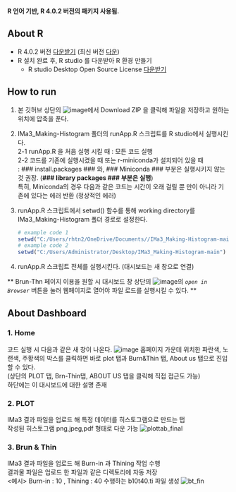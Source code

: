 

**R 언어 기반, R 4.0.2 버전의 패키지 사용됨.**

## About R
- R 4.0.2 버전 [다운받기](https://cran.r-project.org/bin/windows/base/old/4.0.2/) (최신 버전 [다운](https://cran.r-project.org/bin/windows/base/))
- R 설치 완료 후, R studio 를 다운받아 R 환경 만들기
  -  R studio Desktop Open Source License [다운받기](https://www.rstudio.com/products/rstudio/download/#download)
  
## How to run
1. 본 깃허브 상단의 ![image](https://user-images.githubusercontent.com/77769026/125890089-b55dd5a4-0774-4517-b751-9c7915ca1439.png)에서 Download ZIP 을 클릭해 파일을 저장하고 원하는 위치에 압축을 푼다.

2. IMa3_Making-Histogram 폴더의 runApp.R 스크립트를 R studio에서 실행시킨다.</br>
  2-1 runApp.R 을 처음 실행 시킬 때 : 모든 코드 실행</br>
  2-2 코드를 기존에 실행시켰을 때 또는 r-miniconda가 설치되어 있을 때 </br>
  : ### install.packages ### 와, ### Miniconda ### 부분은 실행시키지 않는 것 권장. (**### library packages ### 부분은 실행**) </br>
    특히, Miniconda의 경우 다음과 같은 코드는 시간이 오래 걸릴 뿐 만이 아니라 기존에 있다는 에러 반환 (정상적인 에러)

3. runApp.R 스크립트에서 setwd() 함수를 통해 working directory를 IMa3_Making-Histogram 폴더 경로로 설정한다.
   ```r
   # example code 1
   setwd("C:/Users/rhtn2/OneDrive/Documents//IMa3_Making-Histogram-main")
   # example code 2
   setwd("C:/Users/Administrator/Desktop/IMa3_Making-Histogram-main")
   ```
 4. runApp.R 스크립트 전체를 실행시킨다. (대시보드는 새 창으로 연결)
 
 ** Brun-Thn 페이지 이용을 원할 시 대시보드 창 상단의 ![image](https://user-images.githubusercontent.com/77769026/125890534-901ed15a-85c3-46b7-927c-2025a27ee15a.png)의 *`open in Browser`* 버튼을 눌러 웹페이지로 열어야 파일 로드를 실행시킬 수 있다. **


## About Dashboard

### 1. Home
코드 실행 시 다음과 같은 새 창이 나온다.
![image](https://user-images.githubusercontent.com/77769026/125884940-64032d20-4526-45b5-b0e7-116b122bf828.png)
홈페이지 가운데 위치한 파란색, 노랜색, 주황색의 박스를 클릭하면 바로 plot 탭과 Burn&Thin 탭, About us 탭으로 진입할 수 있다.</br>
(상단의 PLOT 탭, Brn-Thin탭, ABOUT US 탭을 클릭해 직접 접근도 가능)</br>
하단에는 이 대시보드에 대한 설명 존재</br>


### 2. PLOT
IMa3 결과 파일을 업로드 해 특정 데이터를 히스토그램으로 만드는 탭</br>
작성된 히스토그램 png,jpeg,pdf 형태로 다운 가능
![plottab_final](https://user-images.githubusercontent.com/77769026/125888867-3126ce3d-c5f2-4171-9573-02341c546b71.gif)


### 3. Brun & Thin
IMa3 결과 파일을 업로드 해 Burn-in 과 Thining 작업 수행</br>
결과물 파일은 업로드 한 파일과 같은 디렉토리에 자동 저장</br>
<예시> Burn-in : 10 , Thining : 40 수행하는 b10t40.ti 파일 생성
![bt_fin](https://user-images.githubusercontent.com/77769026/125889466-33ae9379-1722-4d66-9178-67342d7fa391.gif)

